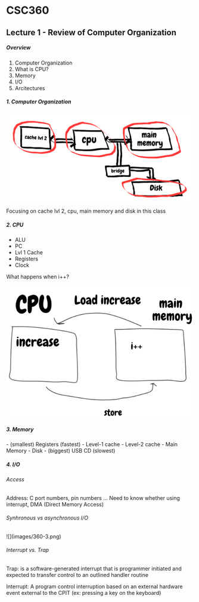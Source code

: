 <h1>CSC360</h1>
<h2>Lecture 1 - Review of Computer Organization</h2>

<h5>Overview</h5>
<ol>
	<li>Computer Organization</li>
	<li>What is CPU?</li>
	<li>Memory</li>
	<li>I/O</li>
	<li>Arcitectures</li>
</ol>
<h5>1. Computer Organization</h5>

![](images/360-1.png)

Focusing on cache lvl 2, cpu, main memory and disk in this class
<h5>2. CPU</h5>

- ALU
- PC
- Lvl 1 Cache
- Registers
- Clock

What happens when i++?

![](images/360-2.png)

<h5>3. Memory</h5>
- (smallest) Registers (fastest)
- Level-1 cache
- Level-2 cache
- Main Memory
- Disk
- (biggest) USB CD (slowest)

<h5>4. I/O</h5>
<h6>Access</h6>
Address: C port numbers, pin numbers ...
Need to know whether using interrupt, DMA (Direct Memory Access)

<h6>Synhronous vs asynchronous I/O</h6>
![](images/360-3.png)

<h6>Interrupt vs. Trap</h6>
Trap:  is a software-generated interrupt that is programmer initiated and expected to transfer control to an outlined handler routine

Interrupt: A program control interruption based on an external hardware event external to the CPIT (ex: pressing a key on the keyboard)


